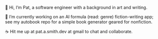 👋 Hi, I’m Pat, a software engineer with a background in art and writing.

🤖 I’m currently working on an AI formula (read: genre) fiction-writing app; see my autobook repo for a simple book generator geared for nonfiction.

☕ Hit me up at pat.a.smith.dev at gmail to chat and collaborate.
